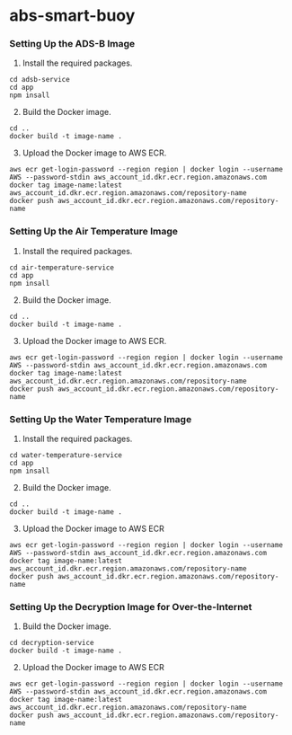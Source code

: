 # abs-smart-buoy
### Setting Up the ADS-B Image
1. Install the required packages.
```
cd adsb-service
cd app
npm insall
```
2. Build the Docker image.
```
cd ..
docker build -t image-name .
```
3. Upload the Docker image to AWS ECR.
```
aws ecr get-login-password --region region | docker login --username AWS --password-stdin aws_account_id.dkr.ecr.region.amazonaws.com
docker tag image-name:latest aws_account_id.dkr.ecr.region.amazonaws.com/repository-name
docker push aws_account_id.dkr.ecr.region.amazonaws.com/repository-name
```
### Setting Up the Air Temperature Image
1. Install the required packages.
```
cd air-temperature-service
cd app
npm insall
```
2. Build the Docker image.
```
cd ..
docker build -t image-name .
```
3. Upload the Docker image to AWS ECR.
```
aws ecr get-login-password --region region | docker login --username AWS --password-stdin aws_account_id.dkr.ecr.region.amazonaws.com
docker tag image-name:latest aws_account_id.dkr.ecr.region.amazonaws.com/repository-name
docker push aws_account_id.dkr.ecr.region.amazonaws.com/repository-name
```
### Setting Up the Water Temperature Image
1. Install the required packages.
```
cd water-temperature-service
cd app
npm insall
```
2. Build the Docker image.
```
cd ..
docker build -t image-name .
```
3. Upload the Docker image to AWS ECR
```
aws ecr get-login-password --region region | docker login --username AWS --password-stdin aws_account_id.dkr.ecr.region.amazonaws.com
docker tag image-name:latest aws_account_id.dkr.ecr.region.amazonaws.com/repository-name
docker push aws_account_id.dkr.ecr.region.amazonaws.com/repository-name
```
### Setting Up the Decryption Image for Over-the-Internet
1. Build the Docker image.
```
cd decryption-service
docker build -t image-name .
```
2. Upload the Docker image to AWS ECR
```
aws ecr get-login-password --region region | docker login --username AWS --password-stdin aws_account_id.dkr.ecr.region.amazonaws.com
docker tag image-name:latest aws_account_id.dkr.ecr.region.amazonaws.com/repository-name
docker push aws_account_id.dkr.ecr.region.amazonaws.com/repository-name
```

